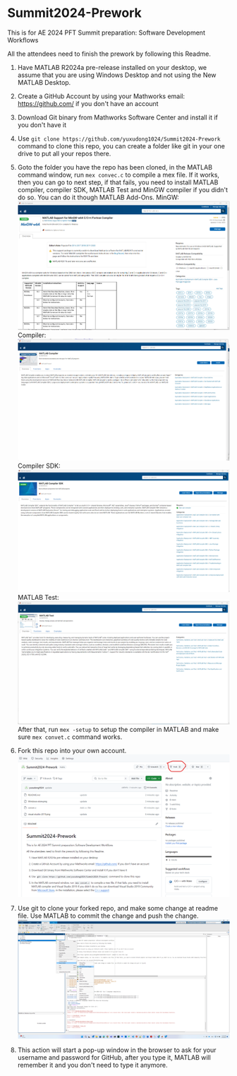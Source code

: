 # Summit2024-Prework

This is for AE 2024 PFT Summit preparation: Software Development Workflows

All the attendees need to finish the prework by following this Readme.

1. Have MATLAB R2024a pre-release installed on your desktop, we assume that you are using Windows Desktop and not using the New MATLAB Desktop.

2. Create a GitHub Account by using your Mathworks email: https://github.com/ if you don't have an account

3. Download Git binary from Mathworks Software Center and install it if you don't have it

4. Use `git clone https://github.com/yuxudong1024/Summit2024-Prework` command to clone this repo, you can create a folder like git in your one drive to put all your repos there.

5.  Goto the folder you have the repo has been cloned, in the MATLAB command window, run `mex convec.c` to compile a mex file. If it works, then you can go to next step, if that fails, you need to install MATLAB compiler, compiler SDK, MATLAB Test and MinGW compiler if you didn't do so. You can do it though MATLAB Add-Ons. 
    MinGW:![MinGW](MinGW.png) 
    Compiler:![Compiler](Compiler.png)
    Compiler SDK:![Compiler-SDK](Compiler-SDK.png)
    MATLAB Test:![MATLAB Test](MATLAB-Test.png)
   After that, run `mex -setup` to setup the compiler in MATLAB and make sure `mex convet.c` command works.

6. Fork this repo into your own account. ![fork](fork.png)

7. Use git to clone your forked repo, and make some change at readme file. Use MATLAB to commit the change and push the change. ![push](push.png)

8. This action will start a pop-up window in the browser to ask for your username and password for GitHub, after you type it, MATLAB will remember it and you don't need to type it anymore.

